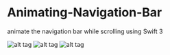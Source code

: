 # Animating-Navigation-Bar
animate the navigation bar while scrolling using Swift 3

![alt tag](https://cloud.githubusercontent.com/assets/16201832/23349051/c5d05bf8-fcd5-11e6-9846-17bbee1ccbf9.png)
![alt tag](https://cloud.githubusercontent.com/assets/16201832/23349050/c5caa500-fcd5-11e6-8189-759dd3a9d798.png)
![alt tag](https://cloud.githubusercontent.com/assets/16201832/23349049/c5ca4bd2-fcd5-11e6-86af-d89fec3d45e0.png)
